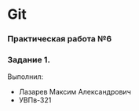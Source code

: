 # Git
### Практическая работа №6
### Задание 1.
Выполнил:
* Лазарев Максим Александрович
* УВПв-321

